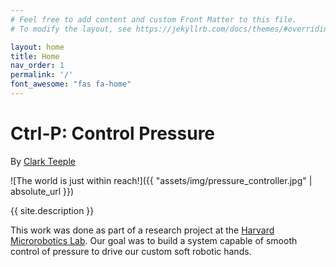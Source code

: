 ```yaml
---
# Feel free to add content and custom Front Matter to this file.
# To modify the layout, see https://jekyllrb.com/docs/themes/#overriding-theme-defaults

layout: home
title: Home
nav_order: 1
permalink: '/'
font_awesome: "fas fa-home"
---
```


<!-- # {{ site.title }} -->
# Ctrl-P: Control Pressure

By [Clark Teeple](http://www.cbteeple.com)

![The world is just within reach!]({{ "assets/img/pressure_controller.jpg" | absolute_url }})

{{ site.description }}

This work was done as part of a research project at the [Harvard Microrobotics Lab](https://www.micro.seas.harvard.edu). Our goal was to build a system capable of smooth control of pressure to drive our custom soft robotic hands.
